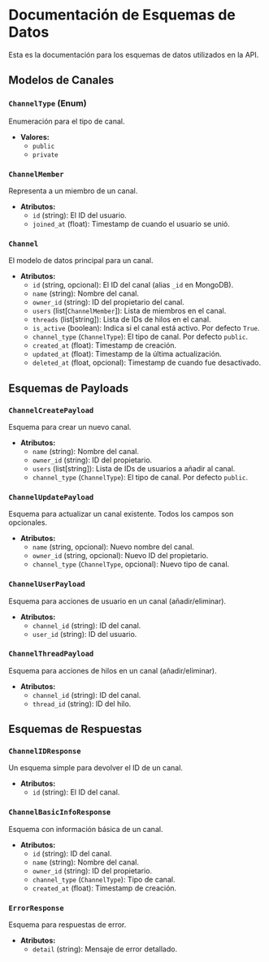 # Documentación de Esquemas de Datos

Esta es la documentación para los esquemas de datos utilizados en la API.

## Modelos de Canales

### `ChannelType` (Enum)

Enumeración para el tipo de canal.

- **Valores:**
  - `public`
  - `private`

### `ChannelMember`

Representa a un miembro de un canal.

- **Atributos:**
  - `id` (string): El ID del usuario.
  - `joined_at` (float): Timestamp de cuando el usuario se unió.

### `Channel`

El modelo de datos principal para un canal.

- **Atributos:**
  - `id` (string, opcional): El ID del canal (alias `_id` en MongoDB).
  - `name` (string): Nombre del canal.
  - `owner_id` (string): ID del propietario del canal.
  - `users` (list[`ChannelMember`]): Lista de miembros en el canal.
  - `threads` (list[string]): Lista de IDs de hilos en el canal.
  - `is_active` (boolean): Indica si el canal está activo. Por defecto `True`.
  - `channel_type` (`ChannelType`): El tipo de canal. Por defecto `public`.
  - `created_at` (float): Timestamp de creación.
  - `updated_at` (float): Timestamp de la última actualización.
  - `deleted_at` (float, opcional): Timestamp de cuando fue desactivado.

## Esquemas de Payloads

### `ChannelCreatePayload`

Esquema para crear un nuevo canal.

- **Atributos:**
  - `name` (string): Nombre del canal.
  - `owner_id` (string): ID del propietario.
  - `users` (list[string]): Lista de IDs de usuarios a añadir al canal.
  - `channel_type` (`ChannelType`): El tipo de canal. Por defecto `public`.

### `ChannelUpdatePayload`

Esquema para actualizar un canal existente. Todos los campos son opcionales.

- **Atributos:**
  - `name` (string, opcional): Nuevo nombre del canal.
  - `owner_id` (string, opcional): Nuevo ID del propietario.
  - `channel_type` (`ChannelType`, opcional): Nuevo tipo de canal.

### `ChannelUserPayload`

Esquema para acciones de usuario en un canal (añadir/eliminar).

- **Atributos:**
  - `channel_id` (string): ID del canal.
  - `user_id` (string): ID del usuario.

### `ChannelThreadPayload`

Esquema para acciones de hilos en un canal (añadir/eliminar).

- **Atributos:**
  - `channel_id` (string): ID del canal.
  - `thread_id` (string): ID del hilo.

## Esquemas de Respuestas

### `ChannelIDResponse`

Un esquema simple para devolver el ID de un canal.

- **Atributos:**
  - `id` (string): El ID del canal.

### `ChannelBasicInfoResponse`

Esquema con información básica de un canal.

- **Atributos:**
  - `id` (string): ID del canal.
  - `name` (string): Nombre del canal.
  - `owner_id` (string): ID del propietario.
  - `channel_type` (`ChannelType`): Tipo de canal.
  - `created_at` (float): Timestamp de creación.

### `ErrorResponse`

Esquema para respuestas de error.

- **Atributos:**
  - `detail` (string): Mensaje de error detallado.
